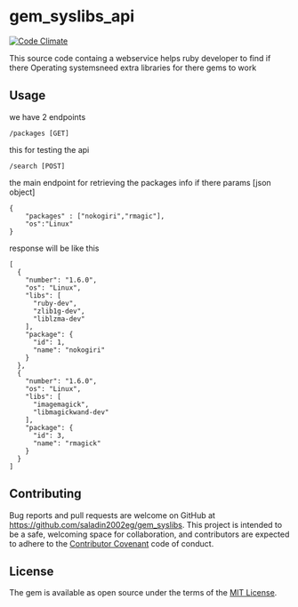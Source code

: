 # gem_syslibs_api


[![Code Climate](https://codeclimate.com/github/saladin2002eg/gem_syslibs_api/badges/gpa.svg)](https://codeclimate.com/github/saladin2002eg/gem_syslibs_api)

This source code containg a webservice helps ruby developer to find if there Operating systemsneed extra libraries for there gems to work

## Usage

we have 2 endpoints

    /packages [GET]

this for testing the api

    /search [POST]

the main endpoint for retrieving the packages info if there
params [json object]

    {
        "packages" : ["nokogiri","rmagic"],
        "os":"Linux"
    }

response will be like this

    [
      {
        "number": "1.6.0",
        "os": "Linux",
        "libs": [
          "ruby-dev",
          "zlib1g-dev",
          "liblzma-dev"
        ],
        "package": {
          "id": 1,
          "name": "nokogiri"
        }
      },
      {
        "number": "1.6.0",
        "os": "Linux",
        "libs": [
          "imagemagick",
          "libmagickwand-dev"
        ],
        "package": {
          "id": 3,
          "name": "rmagick"
        }
      }
    ]

## Contributing

Bug reports and pull requests are welcome on GitHub at https://github.com/saladin2002eg/gem_syslibs. This project is intended to be a safe, welcoming space for collaboration, and contributors are expected to adhere to the [Contributor Covenant](http://contributor-covenant.org) code of conduct.


## License

The gem is available as open source under the terms of the [MIT License](http://opensource.org/licenses/MIT).
